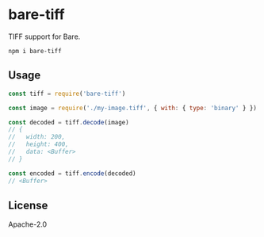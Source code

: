 # bare-tiff

TIFF support for Bare.

```
npm i bare-tiff
```

## Usage

```js
const tiff = require('bare-tiff')

const image = require('./my-image.tiff', { with: { type: 'binary' } })

const decoded = tiff.decode(image)
// {
//   width: 200,
//   height: 400,
//   data: <Buffer>
// }

const encoded = tiff.encode(decoded)
// <Buffer>
```

## License

Apache-2.0
